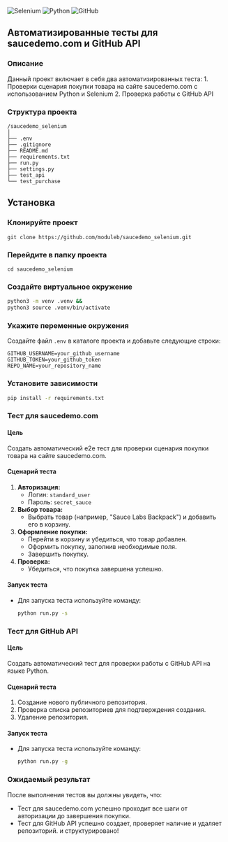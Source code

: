 ![Selenium](https://img.shields.io/badge/-selenium-%43B02A?style=for-the-badge&logo=selenium&logoColor=white)
![Python](https://img.shields.io/badge/python-3670A0?style=for-the-badge&logo=python&logoColor=ffdd54)
![GitHub](https://img.shields.io/badge/github-%23121011.svg?style=for-the-badge&logo=github&logoColor=white)

## Автоматизированные тесты для saucedemo.com и GitHub API

### Описание

Данный проект включает в себя два автоматизированных теста: 
    1. Проверки сценария покупки товара на сайте saucedemo.com с использованием Python и Selenium
    2. Проверка работы с GitHub API 

### Структура проекта

```
/saucedemo_selenium
│
├── .env
├── .gitignore
├── README.md
├── requirements.txt
├── run.py
├── settings.py
├── test_api
└── test_purchase
```

## Установка
### Клонируйте проект

```shell
git clone https://github.com/moduleb/saucedemo_selenium.git
```

### Перейдите в папку проекта

```shell
cd saucedemo_selenium
```

### Создайте виртуальное окружение
```sh
python3 -m venv .venv &&
python3 source .venv/bin/activate
```

### Укажите переменные окружения

Создайте файл `.env` в каталоге проекта и добавьте следующие строки:

```
GITHUB_USERNAME=your_github_username
GITHUB_TOKEN=your_github_token
REPO_NAME=your_repository_name
```

### Установите зависимости
```bash
pip install -r requirements.txt
```

### Тест для saucedemo.com

#### Цель

Создать автоматический e2e тест для проверки сценария покупки товара на сайте saucedemo.com.

#### Сценарий теста

1. **Авторизация:**
    - Логин: `standard_user`
    - Пароль: `secret_sauce`
2. **Выбор товара:**
    - Выбрать товар (например, "Sauce Labs Backpack") и добавить его в корзину.
3. **Оформление покупки:**
    - Перейти в корзину и убедиться, что товар добавлен.
    - Оформить покупку, заполнив необходимые поля.
    - Завершить покупку.
4. **Проверка:**
    - Убедиться, что покупка завершена успешно.

#### Запуск теста

- Для запуска теста используйте команду:
  ```bash
  python run.py -s
  ```

### Тест для GitHub API

#### Цель

Создать автоматический тест для проверки работы с GitHub API на языке Python.

#### Сценарий теста

1. Создание нового публичного репозитория.
2. Проверка списка репозиториев для подтверждения создания.
3. Удаление репозитория.

#### Запуск теста

- Для запуска теста используйте команду:
  ```bash
  python run.py -g
  ```

### Ожидаемый результат

После выполнения тестов вы должны увидеть, что:

- Тест для saucedemo.com успешно проходит все шаги от авторизации до завершения покупки.
- Тест для GitHub API успешно создает, проверяет наличие и удаляет репозиторий.
 и структурировано!
